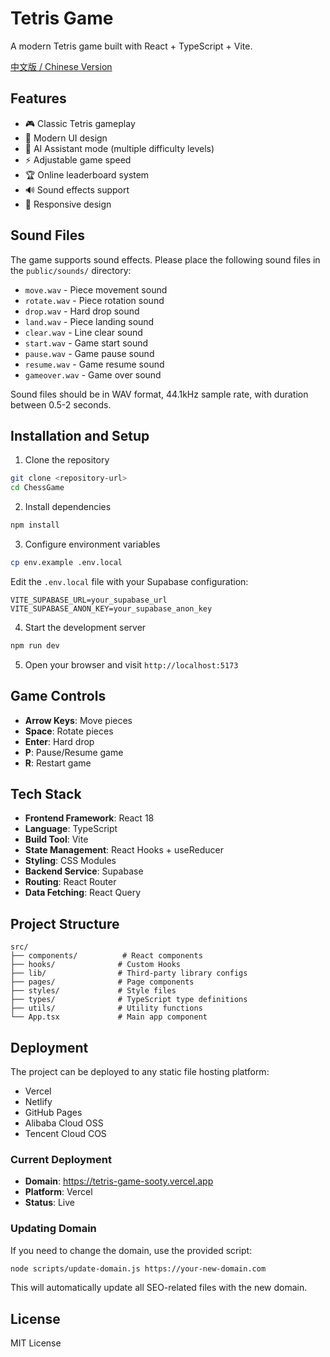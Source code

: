 # Tetris Game

A modern Tetris game built with React + TypeScript + Vite.

[中文版 / Chinese Version](../zh/README_CN.md)

## Features

- 🎮 Classic Tetris gameplay
- 🎨 Modern UI design
- 🤖 AI Assistant mode (multiple difficulty levels)
- ⚡ Adjustable game speed
- 🏆 Online leaderboard system
- 🔊 Sound effects support
- 📱 Responsive design

## Sound Files

The game supports sound effects. Please place the following sound files in the `public/sounds/` directory:

- `move.wav` - Piece movement sound
- `rotate.wav` - Piece rotation sound
- `drop.wav` - Hard drop sound
- `land.wav` - Piece landing sound
- `clear.wav` - Line clear sound
- `start.wav` - Game start sound
- `pause.wav` - Game pause sound
- `resume.wav` - Game resume sound
- `gameover.wav` - Game over sound

Sound files should be in WAV format, 44.1kHz sample rate, with duration between 0.5-2 seconds.

## Installation and Setup

1. Clone the repository
```bash
git clone <repository-url>
cd ChessGame
```

2. Install dependencies
```bash
npm install
```

3. Configure environment variables
```bash
cp env.example .env.local
```

Edit the `.env.local` file with your Supabase configuration:
```
VITE_SUPABASE_URL=your_supabase_url
VITE_SUPABASE_ANON_KEY=your_supabase_anon_key
```

4. Start the development server
```bash
npm run dev
```

5. Open your browser and visit `http://localhost:5173`

## Game Controls

- **Arrow Keys**: Move pieces
- **Space**: Rotate pieces
- **Enter**: Hard drop
- **P**: Pause/Resume game
- **R**: Restart game

## Tech Stack

- **Frontend Framework**: React 18
- **Language**: TypeScript
- **Build Tool**: Vite
- **State Management**: React Hooks + useReducer
- **Styling**: CSS Modules
- **Backend Service**: Supabase
- **Routing**: React Router
- **Data Fetching**: React Query

## Project Structure

```
src/
├── components/          # React components
├── hooks/              # Custom Hooks
├── lib/                # Third-party library configs
├── pages/              # Page components
├── styles/             # Style files
├── types/              # TypeScript type definitions
├── utils/              # Utility functions
└── App.tsx             # Main app component
```

## Deployment

The project can be deployed to any static file hosting platform:

- Vercel
- Netlify
- GitHub Pages
- Alibaba Cloud OSS
- Tencent Cloud COS

### Current Deployment
- **Domain**: https://tetris-game-sooty.vercel.app
- **Platform**: Vercel
- **Status**: Live

### Updating Domain
If you need to change the domain, use the provided script:
```bash
node scripts/update-domain.js https://your-new-domain.com
```

This will automatically update all SEO-related files with the new domain.

## License

MIT License 